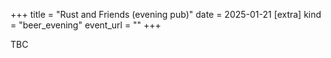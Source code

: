 +++
title = "Rust and Friends (evening pub)"
date = 2025-01-21
[extra]
kind = "beer_evening"
event_url = ""
+++

TBC